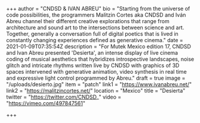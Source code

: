 +++
author = "CNDSD & IVAN ABREU"
bio = "Starting from the universe of code possibilities, the programmers Malitzin Cortes aka CNDSD and Iván Abreu channel their different creative explorations that range from architecture and sound art to the intersections between science and art. Together, generally a conversation full of digital poetics that is lived in constantly changing experiences defined as generative cinema."
date = 2021-01-09T07:35:54Z
description = "For Mutek Mexico edition 17, CNDSD and Ivan Abreu presented 'Desierta', an intense display of live cinema coding of musical aesthetics that hybridizes introspective landscapes, noise glitch and intricate rhythms written live by CNDSD with graphics of 3D spaces intervened with generative animation, video synthesis in real time and expressive light control programmed by Abreu."
draft = true
image = "/uploads/desierto.jpg"
item = "patch"
link1 = "https://www.ivanabreu.net/"
link2 = "https://malitzincortes.net/"
location = "Mexico"
title = "Desierta"
twitter = "https://twitter.com/CNDSD_"
video = "https://vimeo.com/497847561"

+++
